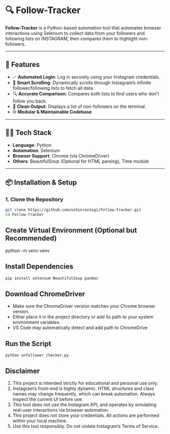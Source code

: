 # 🔍 Follow-Tracker

**Follow-Tracker** is a Python-based automation tool that automates browser interactions using Selenium to collect data from your followers and following lists on INSTAGRAM, then compares them to highlight non-followers.

---

## 🚀 Features

- ✅ **Automated Login**: Log in securely using your Instagram credentials.
- 🔄 **Smart Scrolling**: Dynamically scrolls through Instagram’s infinite follower/following lists to fetch all data.
- 🔍 **Accurate Comparison**: Compares both lists to find users who don’t follow you back.
- 📄 **Clean Output**: Displays a list of non-followers on the terminal.
- 🌐 **Modular & Maintainable Codebase**

---

## 🧑‍💻 Tech Stack

- **Language**: Python
- **Automation**: Selenium
- **Browser Support**: Chrome (via ChromeDriver)
- **Others**: BeautifulSoup (Optional for HTML parsing), Time module

---

## 📦 Installation & Setup

### 1. Clone the Repository

```bash
git clone https://github.com/oshinrastogi/Follow-Tracker.git
cd Follow-Tracker
```

## Create Virtual Environment (Optional but Recommended)
python -m venv venv

## Install Dependencies
```bash
pip install selenium BeautifulSoup pandas
```
## Download ChromeDriver
- Make sure the ChromeDriver version matches your Chrome browser version.
- Either place it in the project directory or add its path to your system environment variables.
- VS Code may automatically detect and add path to ChromeDrive

## Run the Script
```
python unfollower_checker.py
```

## Disclaimer
1. This project is intended strictly for educational and personal use only.
2. Instagram’s front-end is highly dynamic. HTML structures and class names may change frequently, which can break automation. Always inspect the current UI before use.
3. This tool does not use the Instagram API, and operates by simulating real-user interactions via browser automation.
4. This project does not store your credentials. All actions are performed within your local machine.
5. Use this tool responsibly. Do not violate Instagram’s Terms of Service.

  




